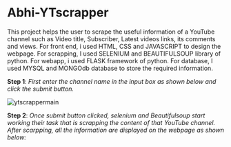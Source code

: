 # Abhi-YTscrapper
This project helps the user to scrape the useful information of a YouTube channel such as Video title, Subscriber, Latest videos links, its comments and views.
For front end, i used HTML, CSS and JAVASCRIPT to design the webpage.
For scrapping, I used SELENIUM and BEAUTIFULSOUP library of python. 
For webapp, i used FLASK framework of python.
For database, I used MYSQL and MONGOdb database to store the required information.

**Step 1**: _First enter the channel name in the input box as shown below and click the submit button._

![ytscrappermain](https://user-images.githubusercontent.com/95995839/194745420-5a3f594b-3f39-4ba4-bec7-74f183bb2d55.PNG)

**Step 2**: _Once submit button clicked, selenium and Beautifulsoup start working their task that is scrapping the content of that YouTube channel. After scarpping, all the information are displayed on the webpage as shown below:_

